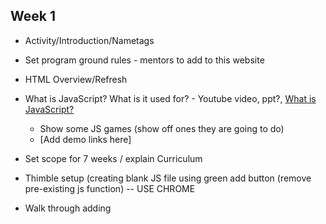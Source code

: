## Week 1
* Activity/Introduction/Nametags
* Set program ground rules - mentors to add to this website
* HTML Overview/Refresh
* What is JavaScript? What is it used for? - Youtube video, ppt?, [What is JavaScript?](WhatIsJavaScript.md)
  * Show some JS games (show off ones they are going to do)
  * [Add demo links here]
* Set scope for 7 weeks / explain Curriculum
* Thimble setup (creating blank JS file using green add button (remove pre-existing js function)  -- USE CHROME
* Walk through adding <Script> tag to html file
* Rename HTML file to number guessing game - 5 minutes to make it fun

* Paperwork - initial survey, photo release form
* Collect namecards
* Group Selfie
* Properly shutdown computers




Start with Number Guessing Game
Goal 1 (in JS file): Set variable to a hard coded number and print number to console
  * Intro to variables and types (for each - a page with description and examples - students to reference, thimble with example problems to solve (for mentors to use during live demons), thimble with solutions (for mentors only))
  * Introduce console.log
  
 Goal 2 (in JS file): Use +, -, *, / to solve math problems -- utilize varibales as well
  * Simple arithmetic problems
  
 Goal 3 (in JS file): Set a variable to a random number and print it to the console
  * Intro to random number command

 Goal 4 (in JS file): Use a function to print a number, one that doubles their number or multiplies or sums them
  * Intro to functions and parameters
  * Explain returns - hold off initially?
  * Revisit Random command
  
 Goal 5 if statements



## Week 2

* Activity to breakup the class - can be done at the beginning, middle, end of the class (ice breaker or CS Unplugged)
  *e.g. Bring in Pis with Minecraft one week, Lightbot

## Week 3

TBD

## Week 4

TBD

## Week 5

TBD

## Week 6

TBD

## Week 7

TBD
